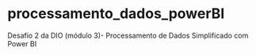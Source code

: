 # processamento_dados_powerBI
Desafio 2 da DIO (módulo 3)- Processamento de Dados Simplificado com Power BI
